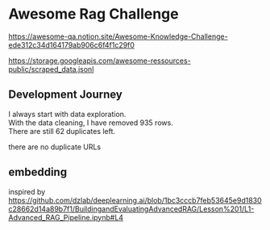 # Awesome Rag Challenge

<https://awesome-qa.notion.site/Awesome-Knowledge-Challenge-ede312c34d164179ab906c6f4f1c29f0>

<https://storage.googleapis.com/awesome-ressources-public/scraped_data.jsonl>

## Development Journey

I always start with data exploration.  
With the data cleaning, I have removed 935 rows.  
There are still 62 duplicates left.

there are no duplicate URLs

## embedding

inspired by
<https://github.com/dzlab/deeplearning.ai/blob/1bc3cccb7feb53645e9d1830c28662d14a89b7f1/BuildingandEvaluatingAdvancedRAG/Lesson%201/L1-Advanced_RAG_Pipeline.ipynb#L4>
